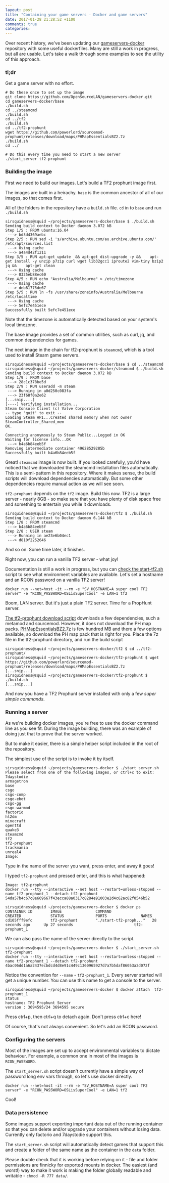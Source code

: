 ```yaml
---
layout: post
title: "Containing your game servers - Docker and game servers"
date: 2017-01-28 21:28:52 +1100
comments: true
categories: 
---
```


Over recent history, we've been updating our [gameservers-docker](https://github.com/OpenSourceLAN/gameservers-docker) repository with some useful dockerfiles. Many are still a work in progress, but all are usable. Let's take a walk through some examples to see the utility of this approach.


### tl;dr

Get a game server with no effort.

```
# Do these once to set up the image
git clone https://github.com/OpenSourceLAN/gameservers-docker.git
cd gameservers-docker/base
./build.sh
cd ../steamcmd
./build.sh
cd ../tf2
./build.sh
cd ../tf2-prophunt
wget https://github.com/powerlord/sourcemod-prophunt/releases/download/maps/PHMapEssentialsBZ2.7z
./build.sh
cd ../

# Do this every time you need to start a new server
./start_server tf2-prophunt
```


### Building the image

First we need to build our images. Let's build a TF2 prophunt image first.

The images are built in a heirachy. `base` is the common ancestor of all of our images, so that comes first.

All of the folders in the repository have a `build.sh` file. `cd` in to `base` and run `./build.sh`

```
sirsquidness@squid ~/projects/gameservers-docker/base $ ./build.sh 
Sending build context to Docker daemon 3.072 kB
Step 1/5 : FROM ubuntu:16.04
 ---> bd3d4369aebc
Step 2/5 : RUN sed -i 's/archive.ubuntu.com/au.archive.ubuntu.com/' /etc/apt/sources.list
 ---> Using cache
 ---> a4a4d42f1211
Step 3/5 : RUN apt-get update  && apt-get dist-upgrade -y &&	apt-get install -y unzip p7zip curl wget lib32gcc1 iproute2 vim-tiny bzip2 jq && 	apt-get clean
 ---> Using cache
 ---> 0325eb88ec60
Step 4/5 : RUN echo "Australia/Melbourne" > /etc/timezone
 ---> Using cache
 ---> deb81775de67
Step 5/5 : RUN ln -fs /usr/share/zoneinfo/Australia/Melbourne /etc/localtime
 ---> Using cache
 ---> 5efc7e451ece
Successfully built 5efc7e451ece
```
Note that the timezone is automatically detected based on your system's local timezone. 

The base image provides a set of common utilities, such as curl, jq, and common dependencies for games.

The next image in the chain for tf2-prophunt is `steamcmd`, which is a tool used to install Steam game servers.

```
sirsquidness@squid ~/projects/gameservers-docker/base $ cd ../steamcmd
sirsquidness@squid ~/projects/gameservers-docker/steamcmd $ ./build.sh 
Sending build context to Docker daemon 3.072 kB
Step 1/9 : FROM base
 ---> 28c1c378be5d
Step 2/9 : RUN useradd -m steam
 ---> Running in a0d250c083fa
 ---> 23f68f0a2e62
[...snip....]
[----] Verifying installation...
Steam Console Client (c) Valve Corporation
-- type 'quit' to exit --
Loading Steam API...Created shared memory when not owner SteamController_Shared_mem
OK.

Connecting anonymously to Steam Public...Logged in OK
Waiting for license info...OK
 ---> b4a6b84eeb5f
Removing intermediate container 49628529285b
Successfully built b4a6b84eeb5f
```

Great! `steamcmd` image is now built. If you looked carefully, you'd have noticed that we downloaded the 
steamcmd installation files automatically. This is a semi-pattern in this repository. Where it makes sense,
the build scripts will download dependencies automatically. But some other dependencies require manual
action as we will see soon.

`tf2-prophunt` depends on the `tf2` image. Build this now. TF2 is a large server - nearly 8GB - so make sure
that you have plenty of disk space free and something to entertain you while it downloads.

```
sirsquidness@squid ~/projects/gameservers-docker/tf2 $ ./build.sh 
Sending build context to Docker daemon 6.144 kB
Step 1/8 : FROM steamcmd
 ---> b4a6b84eeb5f
Step 2/8 : USER steam
 ---> Running in ae23e6b04ec1
 ---> d810f2252646
```

And so on. Some time later, it finishes.

Right now, you can run a vanilla TF2 server - what joy!

Documentation is still a work in progress, but you can [check the start-tf2.sh](https://github.com/OpenSourceLAN/gameservers-docker/blob/master/tf2/start-tf2.sh)
script to see what environment variables are available. Let's set a
hostname and an RCON password on a vanilla TF2 server!

`docker run --net=host -it --rm -e "SV_HOSTNAME=A super cool TF2 server" -e "RCON_PASSWORD=OSLisSuperCool" -e LAN=1 tf2`

Boom, LAN server. But it's just a plain TF2 server. Time for a PropHunt server.

[The tf2-prophunt download script](https://github.com/OpenSourceLAN/gameservers-docker/blob/master/tf2-prophunt/download.sh)
downloads a few dependencies, such a metamod and sourcemod. However, it does not
download the PH map packs. [PHMapEssentialsBZ2.7z](https://github.com/powerlord/sourcemod-prophunt/releases/download/maps/PHMapEssentialsBZ2.7z)
 is few hundred MB and there a few options available, so download the PH map pack that is right for you.
Place the 7z file in the tf2-prophunt directory, and run the build script

```
sirsquidness@squid ~/projects/gameservers-docker/tf2 $ cd ../tf2-prophunt/
sirsquidness@squid ~/projects/gameservers-docker/tf2-prophunt $ wget https://github.com/powerlord/sourcemod-prophunt/releases/download/maps/PHMapEssentialsBZ2.7z
[...snip...]
sirsquidness@squid ~/projects/gameservers-docker/tf2-prophunt $ ./build.sh
[...snip...]
```

And now you have a TF2 Prophunt server installed with only a few _super simple commands_. 


### Running a server

As we're building docker images, you're free to use the docker command line
as you see fit. During the image building, there was an example of doing just that
to prove that the server worked.

But to make it easier, there is a simple helper script included in the root of the repository.

The simplest use of the script is to invoke it by itself. 

```
sirsquidness@squid ~/projects/gameservers-docker $ ./start_server.sh 
Please select from one of the following images, or ctrl+c to exit:
7daystodie
armagetron
base
csgo
csgo-comp
csgo-ebot
csgo-gg
csgo-warmod
factorio
hl2dm
minecraft
openttd
quake3
steamcmd
tf2
tf2-prophunt
trackmania
unreal4
Image: 
```

Type in the name of the server you want, press enter, and away it goes!

I typed `tf2-prophunt` and pressed enter, and this is what happened:

```
Image: tf2-prophunt
docker run --tty --interactive --net host --restart=unless-stopped --name tf2-prophunt_1 --detach tf2-prophunt
54da57b4c67c8e669667f43ecca88a0317c8284e91003e2d4c62ac82f0546b52
```

```
sirsquidness@squid ~/projects/gameservers-docker $ docker ps
CONTAINER ID        IMAGE               COMMAND                  CREATED             STATUS              PORTS               NAMES
cd105fff9efc        tf2-prophunt        "./start-tf2-proph..."   28 seconds ago      Up 27 seconds                           tf2-prophunt_1

```

We can also pass the name of the server directly to the script.

```
sirsquidness@squid ~/projects/gameservers-docker $ ./start_server.sh tf2-prophunt
docker run --tty --interactive --net host --restart=unless-stopped --name tf2-prophunt_1 --detach tf2-prophunt
4bac06dd1a6a2437ecbdcd4d8e91c449c1360965927d7a7b5daf86053a2d072f
```

Notice the convention for `--name` - `tf2-prophunt_1`. Every server started will get a unique number.
You can use this name to get a console to the server.

```
sirsquidness@squid ~/projects/gameservers-docker $ docker attach  tf2-prophunt_1 
status
hostname: TF2 Prophunt Server
version : 3694595/24 3694595 secure
```
Press ctrl+p, then ctrl+q to detach again. Don't press ctrl+c here! 

Of course, that's not always convenient. So let's add an RCON password.

### Configuring the servers

Most of the images are set up to accept environmental variables to dictate behaviour.
For example, a common one in most of the images is `RCON_PASSWORD`.

The `start_server.sh` script doesn't currently have a simple way of password long env vars
through, so let's use docker directly.

```
docker run --net=host -it --rm -e "SV_HOSTNAME=A super cool TF2 server" -e "RCON_PASSWORD=OSLisSuperCool" -e LAN=1 tf2
```

Cool!

### Data persistence

Some images support exporting important data out of the running container so that
you can delete and/or upgrade your containers without losing data. Currently only
factorio and 7daystodie support this.

The `start_server.sh` script will automatically detect games that support this and
create a folder of the same name as the container in the `data` folder. 

Please double check that it is working before relying on it - file and folder
permissions are finnicky for exported mounts in docker. The easiest (and worst!)
way to make it work is making the folder globally readable and writable - 
`chmod -R 777 data/`. 


